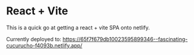 # React + Vite

This is a quick go at getting a react + vite SPA onto netlify.

Currently deployed to:
https://65f7f679db10023595899346--fascinating-cucurucho-f4093b.netlify.app/